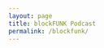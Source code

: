 ```yaml
---
layout: page
title: blockFUNK Podcast
permalink: /blockfunk/
---
```


  <script src="http://code.jquery.com/jquery-1.6.4.min.js"></script>
  <script src="https://cdnjs.cloudflare.com/ajax/libs/moment.js/2.20.1/moment.min.js"></script>
  <script src="/assets/js/jquery.rss.min.js"></script>
  <script>
    jQuery(function($) {
      $("#rss-feed").rss("https://digitalfinance.blog/feed/podcast",
      {
        entryTemplate:'<li><h3>{date}: {title}</strong></h3>
        	<a href="{url}" target="_href">Link</a><br/>
    	    {body}</li>',
    	dateFormat: 'DD.MM.YYYY',
    	dateLocale: 'de'
      })
    })
  </script>
  
  <div id="rss-feed"></div>
